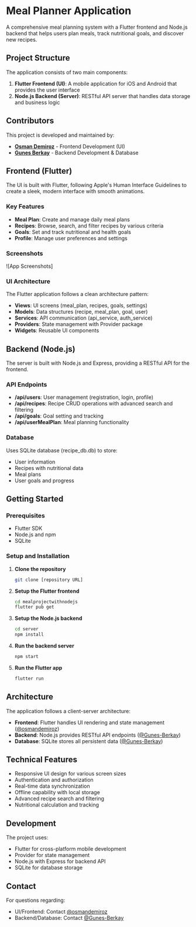 # Meal Planner Application

A comprehensive meal planning system with a Flutter frontend and Node.js backend that helps users plan meals, track nutritional goals, and discover new recipes.

## Project Structure

The application consists of two main components:

1. **Flutter Frontend (UI)**: A mobile application for iOS and Android that provides the user interface
2. **Node.js Backend (Server)**: RESTful API server that handles data storage and business logic

## Contributors

This project is developed and maintained by:

- **[Osman Demiroz](https://github.com/osmandemiroz)** - Frontend Development (UI)
- **[Gunes Berkay](https://github.com/Gunes-Berkay)** - Backend Development & Database

## Frontend (Flutter)

The UI is built with Flutter, following Apple's Human Interface Guidelines to create a sleek, modern interface with smooth animations.

### Key Features

- **Meal Plan**: Create and manage daily meal plans
- **Recipes**: Browse, search, and filter recipes by various criteria
- **Goals**: Set and track nutritional and health goals
- **Profile**: Manage user preferences and settings

### Screenshots

![App Screenshots]

### UI Architecture

The Flutter application follows a clean architecture pattern:

- **Views**: UI screens (meal_plan, recipes, goals, settings)
- **Models**: Data structures (recipe, meal_plan, goal, user)
- **Services**: API communication (api_service, auth_service)
- **Providers**: State management with Provider package
- **Widgets**: Reusable UI components

## Backend (Node.js)

The server is built with Node.js and Express, providing a RESTful API for the frontend.

### API Endpoints

- **/api/users**: User management (registration, login, profile)
- **/api/recipes**: Recipe CRUD operations with advanced search and filtering
- **/api/goals**: Goal setting and tracking
- **/api/userMealPlan**: Meal planning functionality

### Database

Uses SQLite database (recipe_db.db) to store:
- User information
- Recipes with nutritional data
- Meal plans
- User goals and progress

## Getting Started

### Prerequisites

- Flutter SDK
- Node.js and npm
- SQLite

### Setup and Installation

1. **Clone the repository**
   ```bash
   git clone [repository URL]
   ```

2. **Setup the Flutter frontend**
   ```bash
   cd mealprojectwithnodejs
   flutter pub get
   ```

3. **Setup the Node.js backend**
   ```bash
   cd server
   npm install
   ```

4. **Run the backend server**
   ```bash
   npm start
   ```

5. **Run the Flutter app**
   ```bash
   flutter run
   ```

## Architecture

The application follows a client-server architecture:

- **Frontend**: Flutter handles UI rendering and state management ([@osmandemiroz](https://github.com/osmandemiroz))
- **Backend**: Node.js provides RESTful API endpoints ([@Gunes-Berkay](https://github.com/Gunes-Berkay))
- **Database**: SQLite stores all persistent data ([@Gunes-Berkay](https://github.com/Gunes-Berkay))

## Technical Features

- Responsive UI design for various screen sizes
- Authentication and authorization
- Real-time data synchronization
- Offline capability with local storage
- Advanced recipe search and filtering
- Nutritional calculation and tracking

## Development

The project uses:
- Flutter for cross-platform mobile development
- Provider for state management
- Node.js with Express for backend API
- SQLite for database storage

## Contact

For questions regarding:
- UI/Frontend: Contact [@osmandemiroz](https://github.com/osmandemiroz)
- Backend/Database: Contact [@Gunes-Berkay](https://github.com/Gunes-Berkay)
